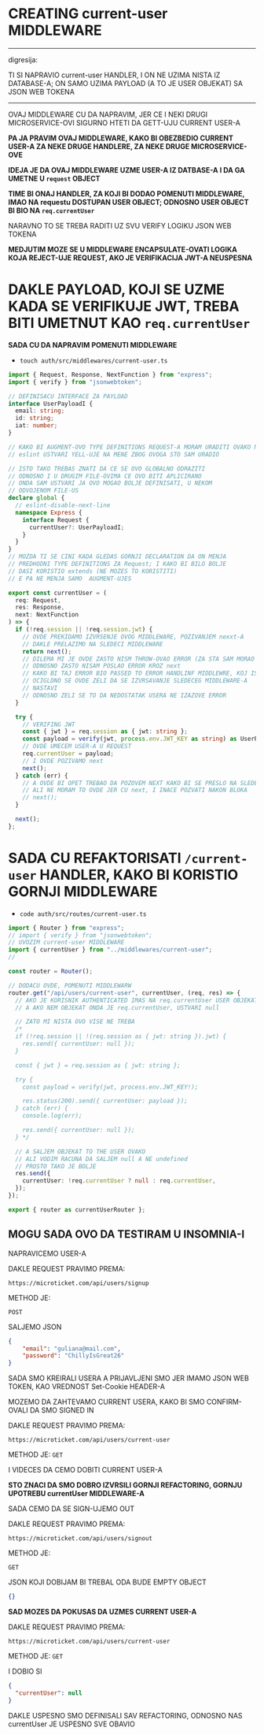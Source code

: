 # CREATING current-user MIDDLEWARE

***

digresija:

TI SI NAPRAVIO current-user HANDLER, I ON NE UZIMA NISTA IZ DATABASE-A; ON SAMO UZIMA PAYLOAD (A TO JE USER OBJEKAT) SA JSON WEB TOKENA

***

OVAJ MIDDLEWARE CU DA NAPRAVIM, JER CE I NEKI DRUGI MICROSERVICE-OVI SIGURNO HTETI DA GETT-UJU CURRENT USER-A

**PA JA PRAVIM OVAJ MIDDLEWARE, KAKO BI OBEZBEDIO CURRENT USER-A ZA NEKE DRUGE HANDLERE, ZA NEKE DRUGE MICROSERVICE-OVE**

**IDEJA JE DA OVAJ MIDDLEWARE UZME USER-A IZ DATBASE-A I DA GA UMETNE U `request` OBJECT**

**TIME BI ONAJ HANDLER, ZA KOJI BI DODAO POMENUTI MIDDLEWARE, IMAO NA requestu DOSTUPAN USER OBJECT; ODNOSNO USER OBJECT BI BIO NA `req.currentUser`**

NARAVNO TO SE TREBA RADITI UZ SVU VERIFY LOGIKU JSON WEB TOKENA

**MEDJUTIM MOZE SE U MIDDLEWARE ENCAPSULATE-OVATI LOGIKA KOJA REJECT-UJE REQUEST, AKO JE VERIFIKACIJA JWT-A NEUSPESNA**

# DAKLE PAYLOAD, KOJI SE UZME KADA SE VERIFIKUJE JWT, TREBA BITI UMETNUT KAO `req.currentUser`

**SADA CU DA NAPRAVIM POMENUTI MIDDLEWARE**

- `touch auth/src/middlewares/current-user.ts`

```ts
import { Request, Response, NextFunction } from "express";
import { verify } from "jsonwebtoken";

// DEFINISACU INTERFACE ZA PAYLOAD
interface UserPayloadI {
  email: string;
  id: string;
  iat: number;
}

// KAKO BI AUGMENT-OVO TYPE DEFINITIONS REQUEST-A MORAM URADITI OVAKO NESTO
// eslint USTVARI YELL-UJE NA MENE ZBOG OVOGA STO SAM URADIO

// ISTO TAKO TREBAS ZNATI DA CE SE OVO GLOBALNO ODRAZITI
// ODNOSNO I U DRUGIM FILE-OVIMA CE OVO BITI APLICIRANO
// ONDA SAM USTVARI JA OVO MOGAO BOLJE DEFINISATI, U NEKOM
// ODVOJENOM FILE-US 
declare global {
  // eslint-disable-next-line
  namespace Express {
    interface Request {
      currentUser?: UserPayloadI;
    }
  }
}
// MOZDA TI SE CINI KADA GLEDAS GORNJI DECLARATION DA ON MENJA
// PREDHODNI TYPE DEFINITIONS ZA Request; I KAKO BI BILO BOLJE
// DASI KORISTIO extends (NE MOZES TO KORISTITI)
// E PA NE MENJA SAMO  AUGMENT-UJES

export const currentUser = (
  req: Request,
  res: Response,
  next: NextFunction
) => {
  if (!req.session || !req.session.jwt) {
    // OVDE PREKIDAMO IZVRSENJE OVOG MIDDLEWARE, POZIVANJEM nexxt-A
    // DAKLE PRELAZIMO NA SLEDECI MIDDLEWARE
    return next();
    // DILEMA MI JE OVDE ZASTO NISM THROW-OVAO ERROR (ZA STA SAM MORAO KORISTITI express-async-errors)
    // ODNOSNO ZASTO NISAM POSLAO ERROR KROZ next
    // KAKO BI TAJ ERROR BIO PASSED TO ERROR HANDLINF MIDDLEWRE, KOJ ISAM WIRE-OVAO
    // OCIGLDNO SE OVDE ZELI DA SE IZVRSAVANJE SLEDECEG MIDDLEWARE-A
    // NASTAVI
    // ODNOSNO ZELI SE TO DA NEDOSTATAK USERA NE IZAZOVE ERROR
  }

  try {
    // VERIFING JWT
    const { jwt } = req.session as { jwt: string };
    const payload = verify(jwt, process.env.JWT_KEY as string) as UserPayloadI;
    // OVDE UMECEM USER-A U REQUEST
    req.currentUser = payload;
    // I OVDE POZIVAMO next
    next();
  } catch (err) {
    // A OVDE BI OPET TREBAO DA POZOVEM NEXT KAKO BI SE PRESLO NA SLEDECI MIDDLEWARE
    // ALI NE MORAM TO OVDE JER CU next, I INACE POZVATI NAKON BLOKA
    // next();
  }

  next();
};
```

# SADA CU REFAKTORISATI `/current-user` HANDLER, KAKO BI KORISTIO GORNJI MIDDLEWARE

- `code auth/src/routes/current-user.ts`

```ts
import { Router } from "express";
// import { verify } from "jsonwebtoken";
// UVOZIM current-user MIDDLEWARE
import { currentUser } from "../middlewares/current-user";
//

const router = Router();

// DODACU OVDE, POMENUTI MIDDLEWARW
router.get("/api/users/current-user", currentUser, (req, res) => {
  // AKO JE KORISNIK AUTHENTICATED IMAS NA req.currentUser USER OBJEKAT
  // A AKO NEM OBJEKAT ONDA JE req.currentUser, USTVARI null

  // ZATO MI NISTA OVO VISE NE TREBA
  /*
  if (!req.session || !(req.session as { jwt: string }).jwt) {
    res.send({ currentUser: null });
  }

  const { jwt } = req.session as { jwt: string };

  try {
    const payload = verify(jwt, process.env.JWT_KEY!);

    res.status(200).send({ currentUser: payload });
  } catch (err) {
    console.log(err);

    res.send({ currentUser: null });
  } */

  // A SALJEM OBJEKAT TO THE USER OVAKO
  // ALI VODIM RACUNA DA SALJEM null A NE undefined
  // PROSTO TAKO JE BOLJE
  res.send({
    currentUser: !req.currentUser ? null : req.currentUser,
  });
});

export { router as currentUserRouter };

```

## MOGU SADA OVO DA TESTIRAM U INSOMNIA-I

NAPRAVICEMO USER-A

DAKLE REQUEST PRAVIMO PREMA:

`https://microticket.com/api/users/signup`

METHOD JE:

`POST`

SALJEMO JSON

```json
{
	"email": "guliana@mail.com",
	"password": "ChillyIsGreat26"
}
```

SADA SMO KREIRALI USERA A PRIJAVLJENI SMO JER IMAMO JSON WEB TOKEN, KAO VREDNOST Set-Cookie HEADER-A

MOZEMO DA ZAHTEVAMO CURRENT USERA, KAKO BI SMO CONFIRM-OVALI DA SMO SIGNED IN

DAKLE REQUEST PRAVIMO PREMA:

`https://microticket.com/api/users/current-user`

METHOD JE: `GET`

I VIDECES DA CEMO DOBITI CURRENT USER-A

**STO ZNACI DA SMO DOBRO IZVRSILI GORNJI REFACTORING, GORNJU UPOTREBU currentUser MIDDLEWARE-A**

SADA CEMO DA SE SIGN-UJEMO OUT

DAKLE REQUEST PRAVIMO PREMA:

`https://microticket.com/api/users/signout`

METHOD JE:

`GET`

JSON KOJI DOBIJAM BI TREBAL ODA BUDE EMPTY OBJECT

```json
{}
```

**SAD MOZES DA POKUSAS DA UZMES CURRENT USER-A**

DAKLE REQUEST PRAVIMO PREMA:

`https://microticket.com/api/users/current-user`

METHOD JE: `GET`

I DOBIO SI

```json
{
  "currentUser": null
}
```

DAKLE USPESNO SMO DEFINISALI SAV REFACTORING, ODNOSNO NAS currentUser JE USPESNO SVE OBAVIO
